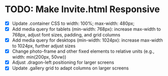 # TODO: Make Invite.html Responsive

- [x] Update .container CSS to width: 100%; max-width: 480px;
- [x] Add media query for tablets (min-width: 768px): increase max-width to 768px, adjust font sizes, padding, and grid columns
- [x] Add media query for desktops (min-width: 1024px): increase max-width to 1024px, further adjust sizes
- [x] Change photo-frame and other fixed elements to relative units (e.g., width: min(200px, 50vw))
- [x] Adjust .dragon-left positioning for larger screens
- [x] Update .gallery grid to adapt columns on larger screens
